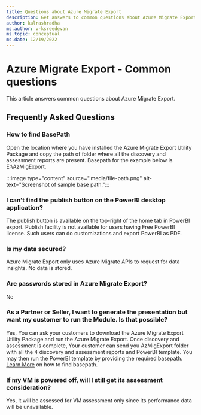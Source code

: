 ```yaml
---
title: Questions about Azure Migrate Export
description: Get answers to common questions about Azure Migrate Export.
author: kalrashradha
ms.author: v-ksreedevan
ms.topic: conceptual
ms.date: 12/19/2022
---
```


# Azure Migrate Export - Common questions

This article answers common questions about Azure Migrate Export.

## Frequently Asked Questions

### How to find BasePath
Open the location where you have installed the Azure Migrate Export Utility Package and copy the path of folder where all the discovery and assessment reports are present.
Basepath for the example below is E:\AzMigExport.

:::image type="content" source=".media/file-path.png" alt-text="Screenshot of sample base path.":::
 
### I can’t find the publish button on the PowerBI desktop application?
The publish button is available on the top-right of the home tab in PowerBI export. Publish facility is not available for users having Free PowerBI license. Such users can do customizations and export PowerBI as PDF.

### Is my data secured?
Azure Migrate Export only uses Azure Migrate APIs to request for data insights. No data is stored.

### Are passwords stored in Azure Migrate Export?
No

### As a Partner or Seller, I want to generate the presentation but want my customer to run the Module. Is that possible?
Yes, You can ask your customers to download the Azure Migrate Export Utility Package and run the Azure Migrate Export. Once discovery and assessment is complete, Your customer can send you AzMigExport folder with all the 4 discovery and assessment reports and PowerBI template. You may then run the PowerBI template by providing the required basepath. [Learn More](how-to--find-basepath) on how to find basepath.

### If my VM is powered off, will I still get its assessment consideration?
Yes, it will be assessed for VM assessment only since its performance data will be unavailable.
